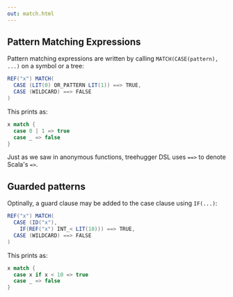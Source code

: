 ```yaml
---
out: match.html
---
```


Pattern Matching Expressions
----------------------------

Pattern matching expressions are written by calling `MATCH(CASE(pattern), ...)` on a symbol or a tree:

```scala
REF("x") MATCH(
  CASE (LIT(0) OR_PATTERN LIT(1)) ==> TRUE,
  CASE (WILDCARD) ==> FALSE
)
```

This prints as:

```scala
x match {
  case 0 | 1 => true
  case _ => false
}
```

Just as we saw in anonymous functions, treehugger DSL uses `==>` to denote Scala's `=>`.

## Guarded patterns

Optinally, a guard clause may be added to the case clause using `IF(...)`:

```scala
REF("x") MATCH(
  CASE (ID("x"),
    IF(REF("x") INT_< LIT(10))) ==> TRUE,
  CASE (WILDCARD) ==> FALSE
)
```

This prints as:

```scala
x match {
  case x if x < 10 => true
  case _ => false
}
```
